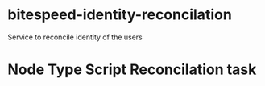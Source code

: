 # bitespeed-identity-reconcilation
Service to reconcile identity of the users

# Node Type Script Reconcilation task